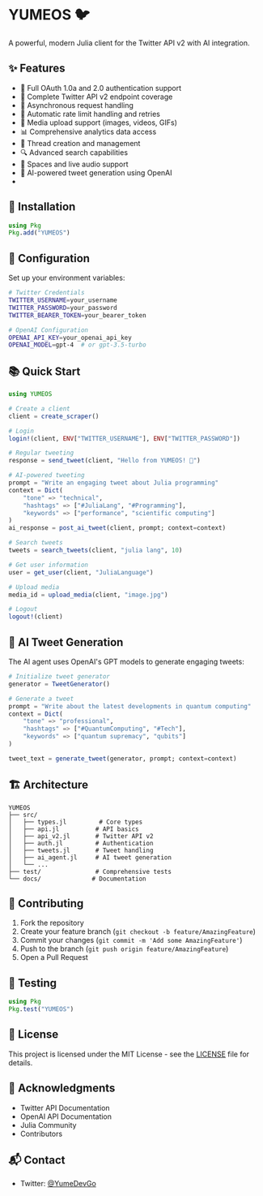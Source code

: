 # YUMEOS 🐦

A powerful, modern Julia client for the Twitter API v2 with AI integration.


## ✨ Features

- 🔐 Full OAuth 1.0a and 2.0 authentication support
- 📝 Complete Twitter API v2 endpoint coverage
- 🚀 Asynchronous request handling
- 💾 Automatic rate limit handling and retries
- 📸 Media upload support (images, videos, GIFs)
- 📊 Comprehensive analytics data access
- 🧵 Thread creation and management
- 🔍 Advanced search capabilities
- 📱 Spaces and live audio support
- 🤖 AI-powered tweet generation using OpenAI
- 




## 🚀 Installation

```julia
using Pkg
Pkg.add("YUMEOS")
```

## 🔧 Configuration

Set up your environment variables:


```bash
# Twitter Credentials
TWITTER_USERNAME=your_username
TWITTER_PASSWORD=your_password
TWITTER_BEARER_TOKEN=your_bearer_token

# OpenAI Configuration
OPENAI_API_KEY=your_openai_api_key
OPENAI_MODEL=gpt-4  # or gpt-3.5-turbo
```

## 📚 Quick Start

```julia
using YUMEOS

# Create a client
client = create_scraper()

# Login
login!(client, ENV["TWITTER_USERNAME"], ENV["TWITTER_PASSWORD"])

# Regular tweeting
response = send_tweet(client, "Hello from YUMEOS! 🚀")

# AI-powered tweeting
prompt = "Write an engaging tweet about Julia programming"
context = Dict(
    "tone" => "technical",
    "hashtags" => ["#JuliaLang", "#Programming"],
    "keywords" => ["performance", "scientific computing"]
)
ai_response = post_ai_tweet(client, prompt; context=context)

# Search tweets
tweets = search_tweets(client, "julia lang", 10)

# Get user information
user = get_user(client, "JuliaLanguage")

# Upload media
media_id = upload_media(client, "image.jpg")

# Logout
logout!(client)
```

## 🤖 AI Tweet Generation

The AI agent uses OpenAI's GPT models to generate engaging tweets:

```julia
# Initialize tweet generator
generator = TweetGenerator()

# Generate a tweet
prompt = "Write about the latest developments in quantum computing"
context = Dict(
    "tone" => "professional",
    "hashtags" => ["#QuantumComputing", "#Tech"],
    "keywords" => ["quantum supremacy", "qubits"]
)

tweet_text = generate_tweet(generator, prompt; context=context)
```

## 🏗️ Architecture

```
YUMEOS
├── src/
│   ├── types.jl         # Core types
│   ├── api.jl          # API basics
│   ├── api_v2.jl       # Twitter API v2
│   ├── auth.jl         # Authentication
│   ├── tweets.jl       # Tweet handling
│   ├── ai_agent.jl     # AI tweet generation
│   └── ...
├── test/               # Comprehensive tests
└── docs/              # Documentation
```

## 🤝 Contributing

1. Fork the repository
2. Create your feature branch (`git checkout -b feature/AmazingFeature`)
3. Commit your changes (`git commit -m 'Add some AmazingFeature'`)
4. Push to the branch (`git push origin feature/AmazingFeature`)
5. Open a Pull Request



## 🧪 Testing

```julia
using Pkg
Pkg.test("YUMEOS")
```

## 📄 License

This project is licensed under the MIT License - see the [LICENSE](LICENSE) file for details.

## 🙏 Acknowledgments

- Twitter API Documentation
- OpenAI API Documentation
- Julia Community
- Contributors

## 📬 Contact

- Twitter: [@YumeDevGo](https://x.com/YumeDevGo)


